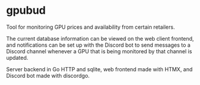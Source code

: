 # gpubud

Tool for monitoring GPU prices and availability from certain retailers.

The current database information can be viewed on the web client frontend, and notifications can be set up with the Discord bot 
to send messages to a Discord channel whenever a GPU that is being monitored by that channel is updated.

Server backend in Go HTTP and sqlite, web frontend made with HTMX, and Discord bot made with discordgo.